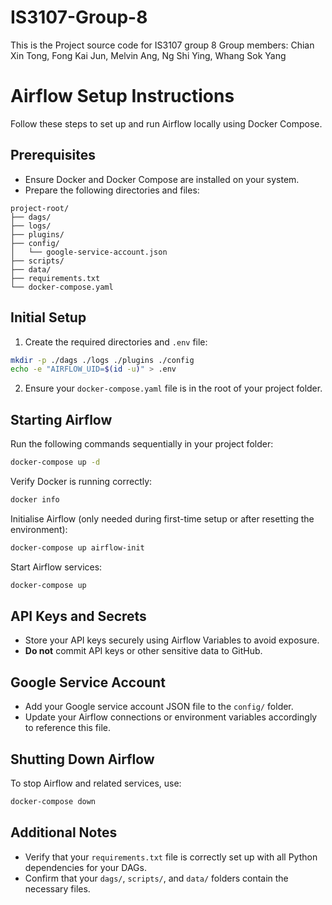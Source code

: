 # IS3107-Group-8
This is the Project source code for IS3107 group 8
Group members: Chian Xin Tong, Fong Kai Jun, Melvin Ang, Ng Shi Ying, Whang Sok Yang

# Airflow Setup Instructions

Follow these steps to set up and run Airflow locally using Docker Compose.

## Prerequisites
- Ensure Docker and Docker Compose are installed on your system.
- Prepare the following directories and files:

```
project-root/
├── dags/
├── logs/
├── plugins/
├── config/
│   └── google-service-account.json
├── scripts/
├── data/
├── requirements.txt
└── docker-compose.yaml
```

## Initial Setup

1. Create the required directories and `.env` file:

```bash
mkdir -p ./dags ./logs ./plugins ./config
echo -e "AIRFLOW_UID=$(id -u)" > .env
```

2. Ensure your `docker-compose.yaml` file is in the root of your project folder.

## Starting Airflow

Run the following commands sequentially in your project folder:

```bash
docker-compose up -d
```

Verify Docker is running correctly:

```bash
docker info
```

Initialise Airflow (only needed during first-time setup or after resetting the environment):

```bash
docker-compose up airflow-init
```

Start Airflow services:

```bash
docker-compose up
```

## API Keys and Secrets

- Store your API keys securely using Airflow Variables to avoid exposure.
- **Do not** commit API keys or other sensitive data to GitHub.

## Google Service Account

- Add your Google service account JSON file to the `config/` folder.
- Update your Airflow connections or environment variables accordingly to reference this file.

## Shutting Down Airflow

To stop Airflow and related services, use:

```bash
docker-compose down
```

## Additional Notes

- Verify that your `requirements.txt` file is correctly set up with all Python dependencies for your DAGs.
- Confirm that your `dags/`, `scripts/`, and `data/` folders contain the necessary files.